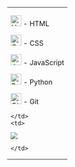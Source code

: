 <table>
  <tr>
    <td>

<p align="left"><img src="https://cdn.jsdelivr.net/gh/devicons/devicon/icons/html5/html5-original.svg" alt="HTML" width="25" height="25"/> - HTML </p>
<p align="left"><img src="https://cdn.jsdelivr.net/gh/devicons/devicon/icons/css3/css3-original.svg" alt="CSS" width="25" height="25"/> - CSS </p>
<p align="left"><img src="https://cdn.jsdelivr.net/gh/devicons/devicon/icons/javascript/javascript-original.svg" alt="JavaScript" width="25" height="25"/> - JavaScript</p>
<p align="left"><img src="https://cdn.jsdelivr.net/gh/devicons/devicon/icons/python/python-original.svg" alt="Python" width="25" height="25"/> - Python </p>
<p align="left"><img src="https://cdn.jsdelivr.net/gh/devicons/devicon/icons/git/git-original.svg" alt="Git" width="25" height="25"/> - Git </p>

    </td>
    <td>

<img src="https://github-readme-stats-gxk3n.vercel.app/api/top-langs/?username=gxk3n&theme=radical&layout=compact&card_width=320&cache_seconds=1"/>

    </td>
  </tr>
</table>
